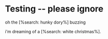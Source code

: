 # Testing -- please ignore
oh the [%search: hunky dory%] buzzing

i'm dreaming of a [%search: white christmas%].

